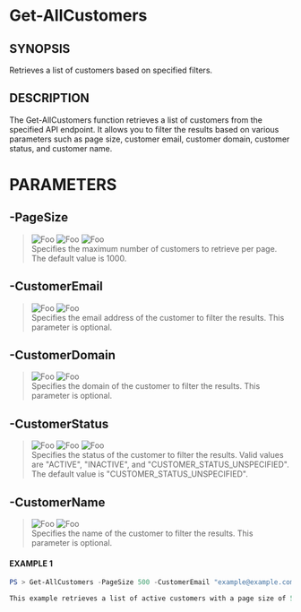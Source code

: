 # Get-AllCustomers
## SYNOPSIS
Retrieves a list of customers based on specified filters.
## DESCRIPTION
The Get-AllCustomers function retrieves a list of customers from the specified API endpoint. It allows you to filter the results based on various parameters such as page size, customer email, customer domain, customer status, and customer name.
# PARAMETERS

## **-PageSize**
> ![Foo](https://img.shields.io/badge/Type-String-Blue?) ![Foo](https://img.shields.io/badge/Mandatory-FALSE-Green?) ![Foo](https://img.shields.io/badge/DefaultValue-1000-Blue?color=5547a8)\
Specifies the maximum number of customers to retrieve per page. The default value is 1000.

  ## **-CustomerEmail**
> ![Foo](https://img.shields.io/badge/Type-String-Blue?) ![Foo](https://img.shields.io/badge/Mandatory-FALSE-Green?) \
Specifies the email address of the customer to filter the results. This parameter is optional.

  ## **-CustomerDomain**
> ![Foo](https://img.shields.io/badge/Type-String-Blue?) ![Foo](https://img.shields.io/badge/Mandatory-FALSE-Green?) \
Specifies the domain of the customer to filter the results. This parameter is optional.

  ## **-CustomerStatus**
> ![Foo](https://img.shields.io/badge/Type-String-Blue?) ![Foo](https://img.shields.io/badge/Mandatory-FALSE-Green?) ![Foo](https://img.shields.io/badge/DefaultValue-CUSTOMER_STATUS_UNSPECIFIED-Blue?color=5547a8)\
Specifies the status of the customer to filter the results. Valid values are "ACTIVE", "INACTIVE", and "CUSTOMER_STATUS_UNSPECIFIED". The default value is "CUSTOMER_STATUS_UNSPECIFIED".

  ## **-CustomerName**
> ![Foo](https://img.shields.io/badge/Type-String-Blue?) ![Foo](https://img.shields.io/badge/Mandatory-FALSE-Green?) \
Specifies the name of the customer to filter the results. This parameter is optional.

 #### EXAMPLE 1
```powershell
PS > Get-AllCustomers -PageSize 500 -CustomerEmail "example@example.com" -CustomerStatus "ACTIVE"

This example retrieves a list of active customers with a page size of 500 and filters the results based on the customer email address.
```

